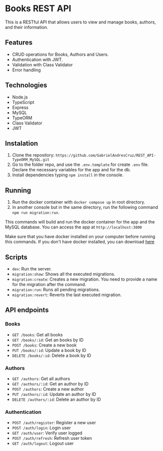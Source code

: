 # Books REST API

This is a RESTful API that allows users to view and manage books, authors, and their information.

## Features

- CRUD operations for Books, Authors and Users.
- Authentication with JWT.
- Validation with Class Validator
- Error handling

## Technologies

- Node.js
- TypeScript
- Express
- MySQL
- TypeORM
- Class Validator
- JWT

## Instalation

1. Clone the repository: `https://github.com/GabrielAndresCruz/REST_API-TypeORM_MySQL.git`
2. Go to the folder repo, and use the `.env.template` for create `.env` file. Declare the necessary variables for the app and for the db.
3. Install dependencies typing `npm install` in the console.

## Running

1. Run the docker container with `docker compose up` in root directory.
2. In another console but in the same directory, run the following command `npm run migration:run`.

This commands will build and run the docker container for the app and the MySQL database. You can access the app at `http://localhost:3000`

Make sure that you have docker installed on your computer before running this commands. If you don't have docker installed, you can download [here](https://www.docker.com/get-started)

## Scripts

- `dev`: Run the server.
- `migration:show`: Shows all the executed migrations.
- `migration:create`: Creates a new migration. You need to provide a name for the migration after the command.
- `migration:run`: Runs all pending migrations.
- `migration:revert`: Reverts the last executed migration.

## API endpoints

### Books

- `GET /books`: Get all books
- `GET /books/:id`: Get an books by ID
- `POST /books`: Create a new book
- `PUT /books/:id`: Update a book by ID
- `DELETE /books/:id`: Delete a book by ID

### Authors

- `GET /authors`: Get all authors
- `GET /authors/:id`: Get an author by ID
- `POST /authors`: Create a new author
- `PUT /authors/:id`: Update an author by ID
- `DELETE /authors/:id`: Delete an author by ID

### Authentication

- `POST /auth/register`: Register a new user
- `POST /auth/login`: Login user
- `GET /auth/user`: Verify user logged
- `POST /auth/refresh`: Refresh user token
- `GET /auth/logout`: Logout user
